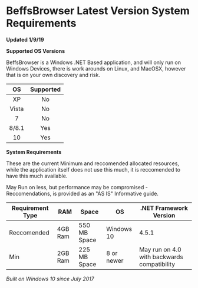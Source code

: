 # BeffsBrowser Latest Version System Requirements 

**Updated 1/9/19**



**Supported OS Versions**


BeffsBrowser is a Windows .NET Based application, and will only run on Windows Devices, there is work arounds on Linux, and MacOSX, however that is on your own discovery and risk. 



|   OS  |    Supported    |
|:-----:|:---------------:|
|   XP  |       No        |
| Vista |       No |
|   7   |      No       |
| 8/8.1 |       Yes       |
|   10  |       Yes       |


**System Requirements**

These are the current Minimum and reccomended allocated resources, while the application itself does not use this much, it is reccomended to have this much available. 

May Run on less, but performance may be compromised - Reccomendations, is provided as an "AS IS" Informative guide. 



| Requirement Type | RAM      | Space         | OS         | .NET Framework Version |
|------------------|----------|---------------|------------|------------------------|
| Reccomended      | 4GB Ram  | 550 MB Space  | Windows 10  | 4.5.1                 |
| Min              | 2GB Ram  | 225 MB Space  | 8 or newer    |  May run on 4.0 with backwards compatibility      |


*Built on Windows 10 since July 2017*
